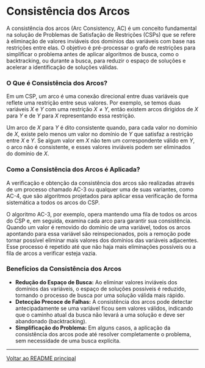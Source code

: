 # Consistência dos Arcos

A consistência dos arcos (Arc Consistency, AC) é um conceito fundamental na solução de Problemas de Satisfação de Restrições (CSPs) que se refere à eliminação de valores inviáveis dos domínios das variáveis com base nas restrições entre elas. O objetivo é pré-processar o grafo de restrições para simplificar o problema antes de aplicar algoritmos de busca, como o backtracking, ou durante a busca, para reduzir o espaço de soluções e acelerar a identificação de soluções válidas.

### O Que é Consistência dos Arcos?

Em um CSP, um arco é uma conexão direcional entre duas variáveis que reflete uma restrição entre seus valores. Por exemplo, se temos duas variáveis $X$ e $Y$ com uma restrição $X \neq Y$, então existem arcos dirigidos de $X$ para $Y$ e de $Y$ para $X$ representando essa restrição.

Um arco de $X$ para $Y$ é dito consistente quando, para cada valor no domínio de $X$, existe pelo menos um valor no domínio de $Y$ que satisfaz a restrição entre $X$ e $Y$. Se algum valor em $X$ não tem um correspondente válido em $Y$, o arco não é consistente, e esses valores inviáveis podem ser eliminados do domínio de $X$.

### Como a Consistência dos Arcos é Aplicada?

A verificação e obtenção da consistência dos arcos são realizadas através de um processo chamado AC-3 ou qualquer uma de suas variantes, como AC-4, que são algoritmos projetados para aplicar essa verificação de forma sistemática a todos os arcos do CSP.

O algoritmo AC-3, por exemplo, opera mantendo uma fila de todos os arcos do CSP e, em seguida, examina cada arco para garantir sua consistência. Quando um valor é removido do domínio de uma variável, todos os arcos apontando para essa variável são reinspecionados, pois a remoção pode tornar possível eliminar mais valores dos domínios das variáveis adjacentes. Esse processo é repetido até que não haja mais eliminações possíveis ou a fila de arcos a verificar esteja vazia.

### Benefícios da Consistência dos Arcos

- **Redução do Espaço de Busca:** Ao eliminar valores inviáveis dos domínios das variáveis, o espaço de soluções possíveis é reduzido, tornando o processo de busca por uma solução válida mais rápido.
- **Detecção Precoce de Falhas:** A consistência dos arcos pode detectar antecipadamente se uma variável ficou sem valores válidos, indicando que o caminho atual da busca não levará a uma solução e deve ser abandonado (backtracking).
- **Simplificação do Problema:** Em alguns casos, a aplicação da consistência dos arcos pode até resolver completamente o problema, sem necessidade de uma busca explícita.

---

[Voltar ao README principal](../../README.md)

